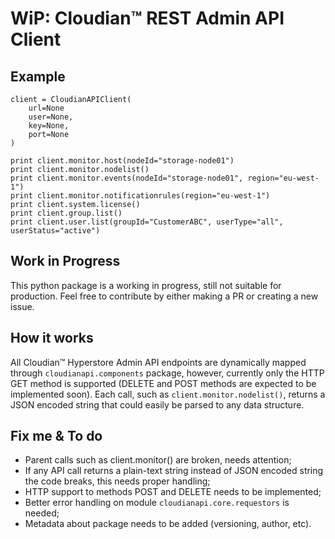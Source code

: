 WiP: Cloudian™ REST Admin API Client
====================================

Example
-----

```
client = CloudianAPIClient(
    url=None
    user=None,
    key=None,
    port=None
)

print client.monitor.host(nodeId="storage-node01")
print client.monitor.nodelist()
print client.monitor.events(nodeId="storage-node01", region="eu-west-1")
print client.monitor.notificationrules(region="eu-west-1")
print client.system.license()
print client.group.list()
print client.user.list(groupId="CustomerABC", userType="all", userStatus="active")
```


Work in Progress
----------------

This python package is a working in progress, still not suitable for production. Feel free to contribute by either making a PR or creating a new issue.

How it works
------------

All Cloudian™ Hyperstore Admin API endpoints are dynamically mapped through `cloudianapi.components` package, however, currently only the HTTP GET method is supported (DELETE and POST methods are expected to be implemented soon). Each call, such as `client.monitor.nodelist()`, returns a JSON encoded string that could easily be parsed to any data structure.

Fix me & To do
--------------

* Parent calls such as client.monitor() are broken, needs attention;
* If any API call returns a plain-text string instead of JSON encoded string the code breaks, this needs proper handling;
* HTTP support to methods POST and DELETE needs to be implemented;
* Better error handling on module `cloudianapi.core.requestors` is needed;
* Metadata about package needs to be added (versioning, author, etc).

